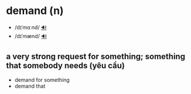 # demand (n)

- /dɪˈmɑːnd/ [🔊](https://www.oxfordlearnersdictionaries.com/media/english/uk_pron/d/dem/deman/demand__gb_1.mp3)
- /dɪˈmænd/ [🔊](https://www.oxfordlearnersdictionaries.com/media/english/us_pron/d/dem/deman/demand__us_2.mp3)

## a very strong request for something; something that somebody needs (yêu cầu)

- demand for something
- demand that